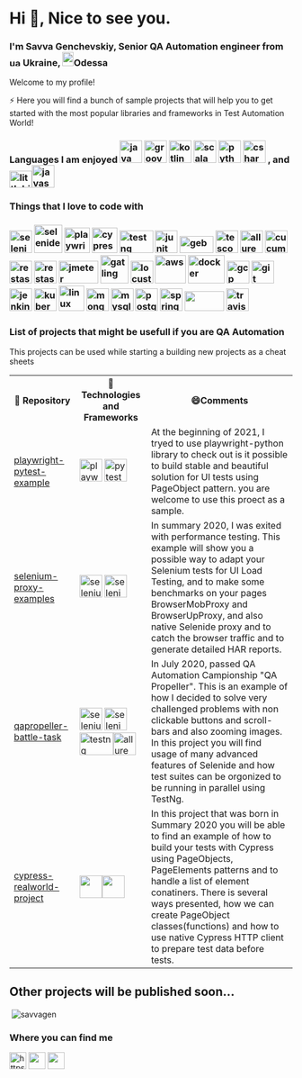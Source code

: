 <h1>Hi 👋, Nice to see you.</h1>
<h3 align="left">I'm Savva Genchevskiy, Senior QA Automation engineer</a> from <img src="https://cdn.webshopapp.com/shops/94414/files/54952182/ukraine-flag-icon-free-download.jpg" alt="ua", width="20" height="15"/> Ukraine, <img src="https://upload.wikimedia.org/wikipedia/commons/f/fe/Odessa-logo.gif" alt="ods", width="20" height="25"/>Odessa</h3>

Welcome to my profile!

⚡ Here you will find a bunch of sample projects that will help you to get started with the most popular libraries and frameworks in Test Automation World!

<!--
**savvagen/savvagen** is a ✨ _special_ ✨ repository because its `README.md` (this file) appears on your GitHub profile.

Here are some ideas to get you started:

- 🔭 I’m currently working on ...
- 🌱 I’m currently learning ...
- 👯 I’m looking to collaborate on ...
- 🤔 I’m looking for help with ...
- 💬 Ask me about ...
- 📫 How to reach me: ...
- 😄 Pronouns: ...
- ⚡ Fun fact: ...
- 👨‍💻 All of my projects are available at
-->

<h3>Languages I am enjoyed <img src="https://49012036slamettriyanto.files.wordpress.com/2012/07/java.jpg" width="40" height="40" alt="java"/>
<img src="https://susudev.com/wp-content/uploads/2018/06/groovy1.png" width="40" height="40" alt="groovy"/>
<img src="https://apptractor.ru/wp-content/uploads/2017/05/kotlin_250x250.png" width="40" height="40" alt="kotlin"/>
<img src="https://habrastorage.org/getpro/habr/upload_files/b51/358/401/b513584015f9ef41bfab3c7c93ba6a11.png?v=1" alt="scala" width="40" height="40"/>
<img src="https://lh3.googleusercontent.com/proxy/DzycHZYDeI7Y2Yjz3Gb305D9W6eNU1OXhXfAvDNUNMRlTH7-Ue_alN2csnLpTEsX6ZPSACh0Eu3jvwcmG8E" width="40" height="40" alt="python" /> 
<img src="https://it-events.com/system/events/logos/000/012/616/original/C_.jpg?1533372477" alt="csharp" width="40" height="40"/>
, and<img alt="littlebit" src="https://emojipedia-us.s3.dualstack.us-west-1.amazonaws.com/thumbs/160/emojipedia/181/pinching-hand_1f90f.png" width="40" height="30"/><img src="https://encrypted-tbn0.gstatic.com/images?q=tbn:ANd9GcS7hXm8OBLXHzOgRo0p-IHTwG7q56etSJBsuxw-TjrxMVXS-_caSZ82KJfxwlVSe2OYdh0&usqp=CAU" alt="javascript" width="40" height="40"/></h3>


<h3>Things that I love to code with<h3>
<p align="left">
<img src="https://encrypted-tbn0.gstatic.com/images?q=tbn%3AANd9GcSbceG6BBP9VpjOERyc3dgsNc2Xyehjkm7xsA&usqp=CAU" alt="selenium" width="40" height="40"/>
<img src="https://sdcast.ksdaemon.ru/wp-content/uploads/2017/03/selenide-logo-big.png" alt="selenide" width="50" height="50"/>
<img src="https://img.stackshare.io/service/11955/default_48baa40615243f437bc3b182e62ddfe0290fca4b.png" alt="playwright" width="45" height="45"/>
<img src="https://media-exp1.licdn.com/dms/image/C4E0BAQGhE8jNwjlc3w/company-logo_200_200/0/1554836371931?e=2159024400&v=beta&t=tQbdczcJ9C9g1pggtEXpC5CQgaFxCZn_d3CAOyeWWDU" alt="cypress" width="45" height="45"/>
<img src="https://automated-testing.info/uploads/default/original/2X/4/49950f4112bb39e094016e7d7be7c84aec415f24.png"alt="testng" width="60" height="40"/>
<img src="https://miro.medium.com/max/400/1*MR-bbhz8fQD5Na-GBGm9lA.png"alt="junit" width="40" height="40"/>
<img src="https://gebish.org/images/logo.png"alt="geb" width="60" height="30"/>
<img src="https://d33wubrfki0l68.cloudfront.net/13c9a4b570398ec611da4ec48085caaa48c5f2d2/39fb0/logo.svg"alt="tescont" width="40" height="40"/>
<img src="https://avatars2.githubusercontent.com/u/5879127?s=280&v=4"alt="allure" width="40" height="40"/>
<img src="https://encrypted-tbn0.gstatic.com/images?q=tbn%3AANd9GcSEFmhHvn6WRbl6XiePY_uQHBbVZUzRytIuQA&usqp=CAU"alt="cucumber" width="40" height="40"/>
<img src="https://avatars0.githubusercontent.com/u/19369327?s=400&v=4"alt="restassured" width="40" height="40"/>
<img src="https://avatars1.githubusercontent.com/u/2678858?s=280&v=4"alt="restassured" width="40" height="40"/>
<img src="https://octoperf.com/img/blog/jmeter-tutorial/jmeter-tutorial.png"alt="jmeter" width="70" height="40"/>
<img src="https://alexandreesl.files.wordpress.com/2020/02/gatling.png"alt="gatling" width="50" height="50"/>
<img src="https://miro.medium.com/max/500/1*iHbPgMP5K4WWaP2RDBD37w.png"alt="locust" width="40" height="40"/>
<img src="https://img.icons8.com/color/452/amazon-web-services.png" alt="aws" width="55" height="50"/>
<img src="https://www.underworldcode.org/content/images/size/w600/2020/08/Moby-logo-1.png" alt="docker" width="65" height="50"/> <img src="https://www.vectorlogo.zone/logos/google_cloud/google_cloud-icon.svg" alt="gcp" width="40" height="40"/> <img src="https://www.vectorlogo.zone/logos/git-scm/git-scm-icon.svg" alt="git" width="40" height="40"/><img src="https://www.vectorlogo.zone/logos/jenkins/jenkins-icon.svg" alt="jenkins" width="40" height="40"/>  <img src="https://www.vectorlogo.zone/logos/kubernetes/kubernetes-icon.svg" alt="kubernetes" width="40" height="40"/> 
<img src="https://i.pinimg.com/originals/c7/b8/11/c7b8113247fecd83bd9b5ed5bd3f34d5.png" alt="linux" width="45" height="45"/> <img src="https://stickerzone.shop/wp-content/uploads/2018/05/Mongo-DB-logo.png" alt="mongodb" width="40" height="40"/>
<img src="https://web-creator.ru/uploads/Page/44/mysql.svg" alt="mysql" width="40" height="40"/>
<img src="https://upload.wikimedia.org/wikipedia/commons/thumb/2/29/Postgresql_elephant.svg/1200px-Postgresql_elephant.svg.png" alt="postgresql" width="40" height="40"/>
<img src="https://www.vectorlogo.zone/logos/springio/springio-icon.svg" alt="spring" width="40" height="40"/>
<img src="https://upload.wikimedia.org/wikipedia/commons/thumb/7/75/Django_logo.svg/1200px-Django_logo.svg.png" width="70" height="35"/>
<img src="https://a.slack-edge.com/80588/img/services/travis_512.png"alt="travis" width="40" height="40"/>
 </p>

 ### List of projects that might be usefull if you are QA Automation
 This projects can be used while starting a building new projects as a cheat sheets
<table>
    <tr>
        <th> 🎁 Repository </th>
        <th> 🚀 Technologies and Frameworks </th>
        <th> 😄Comments </th>
    </tr>
    <tr>
        <td>
        <a href="https://github.com/savvagen/playwright-pytest-example">playwright-pytest-example</a></td>
        <td>
        <img src="https://img.stackshare.io/service/11955/default_48baa40615243f437bc3b182e62ddfe0290fca4b.png" alt="playwright" width="40" height="40"/>
        <img src="https://content.nexza.com/stack-items/pytest.c0a818de.png" alt="pytest" width="40" height="40"/>
        </td>
        <td>At the beginning of 2021, I tryed to use playwright-python library to check out is it possible to build stable and beautiful solution for UI tests using PageObject pattern. you are welcome to use this proect as a sample.</td>
    </tr>
    <tr>
        <td><a href="https://github.com/savvagen/selenium-proxy-examples">selenium-proxy-examples</a></td>
        <td><img src="https://encrypted-tbn0.gstatic.com/images?q=tbn%3AANd9GcSbceG6BBP9VpjOERyc3dgsNc2Xyehjkm7xsA&usqp=CAU" alt="selenium" width="40" height="40"/>
<img src="https://sdcast.ksdaemon.ru/wp-content/uploads/2017/03/selenide-logo-big.png" alt="selenide" width="40" height="40" alt="selenide"/></td>
        <td>In summary 2020, I was exited with performance testing. This example will show you a possible way to adapt your Selenium tests for UI Load Testing, and to make some benchmarks on your pages BrowserMobProxy and BrowserUpProxy, and also native Selenide proxy and to catch the browser traffic and to generate detailed HAR reports.</td>
    </tr>
    <tr>
        <td><a href="https://github.com/savvagen/qapropeller-battle-task">qapropeller-battle-task</a></td>
        <td><img src="https://encrypted-tbn0.gstatic.com/images?q=tbn%3AANd9GcSbceG6BBP9VpjOERyc3dgsNc2Xyehjkm7xsA&usqp=CAU" alt="selenium" width="40" height="40"/>
<img src="https://sdcast.ksdaemon.ru/wp-content/uploads/2017/03/selenide-logo-big.png" alt="selenide" width="40" height="40" alt="selenide"/><img src="https://automated-testing.info/uploads/default/original/2X/4/49950f4112bb39e094016e7d7be7c84aec415f24.png"alt="testng" width="60" height="40"/><img src="https://avatars2.githubusercontent.com/u/5879127?s=280&v=4"alt="allure" width="40" height="40"/></td>
        <td>In July 2020, passed QA Automation Campionship "QA Propeller". This is an example of how I decided to solve very challenged problems with non clickable buttons and scroll-bars and also zooming images. In this project you will find usage of many advanced features of Selenide and how test suites can be orgonized to be running in parallel using TestNg.</td>
    </tr>
    <tr>
        <td><a href="https://github.com/savvagen/cypress-realworld-project">cypress-realworld-project</a></td>
        <td><img src="https://pbs.twimg.com/profile_images/1044345247440896001/pXI1GDHW_400x400.jpg" width="40" height="40"/><img src="https://avatars2.githubusercontent.com/u/8770005?s=400&v=4" width="40" height="40"/></td>
        <td>In this project that was born in Summary 2020 you will be able to find an example of how to build your tests with Cypress using PageObjects, PageElements patterns and to handle a list of element conatiners. There is several ways presented, how we can create PageObject classes(functions) and how to use native Cypress HTTP client to prepare test data before tests.</td>
    </tr>
    <!-- <tr>
        <td><a></a></td>
        <td></td>
        <td></td>
    </tr> -->
</table>
<h2>Other projects will be published soon...</h2>



 <p>&nbsp;<img align="center" src="https://github-readme-stats.vercel.app/api?username=savvagen&show_icons=true" alt="savvagen"/></p>




<h3>Where you can find me</h3>
<p align="left">
<a href="https://linkedin.com/in/https://www.linkedin.com/in/savva-genchevskiy-231947121/" target="blank"><img align="center" src="https://cdn.jsdelivr.net/npm/simple-icons@3.0.1/icons/linkedin.svg" alt="https://www.linkedin.com/in/savva-genchevskiy-231947121/" height="30" width="30" /></a>
<a href="https://drive.google.com/file/d/1JH6ln3SW_zppHeIxVs5_Eh1hrvDrDGcm/view?usp=sharing"><img align="center" src="https://cdn.iconscout.com/icon/premium/png-256-thumb/download-resume-2-549340.png" height="30" width="30"></a>
<a href="https://gitlab.com/savva.gench"><img align="center" src="https://cdn4.iconfinder.com/data/icons/logos-brands-5/24/gitlab-512.png" height="30" width="30"></a>
</p>
